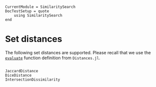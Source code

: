 ```@meta

CurrentModule = SimilaritySearch
DocTestSetup = quote
    using SimilaritySearch
end
```

# Set distances

The following set distances are supported. Please recall that we use the [`evaluate`](@ref) function definition from `Distances.jl`.

```@docs

JaccardDistance
DiceDistance
IntersectionDissimilarity
```